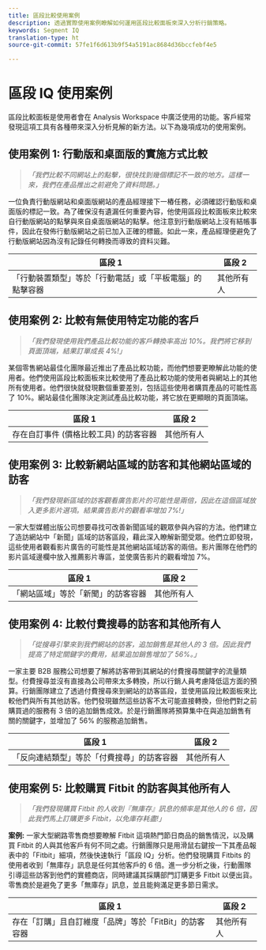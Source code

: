 ```yaml
---
title: 區段比較使用案例
description: 透過實際使用案例瞭解如何運用區段比較面板來深入分析行銷策略。
keywords: Segment IQ
translation-type: ht
source-git-commit: 57fe1f6d613b9f54a5191ac8684d36bccfebf4e5

---
```



# 區段 IQ 使用案例

區段比較面板是使用者會在 Analysis Workspace 中廣泛使用的功能。客戶經常發現這項工具有各種帶來深入分析見解的新方法。以下為幾項成功的使用案例。

## 使用案例 1: 行動版和桌面版的實施方式比較

> *「我們比較不同網站上的點擊，很快找到幾個標記不一致的地方。這樣一來，我們在產品推出之前避免了資料問題。」*

一位負責行動版網站和桌面版網站的產品經理接下一樁任務，必須確認行動版和桌面版的標記一致。為了確保沒有遺漏任何重要內容，他使用區段比較面板來比較來自行動版網站的點擊與來自桌面版網站的點擊。他注意到行動版網站上沒有結帳事件，因此在發佈行動版網站之前已加入正確的標籤。如此一來，產品經理便避免了行動版網站因為沒有記錄任何轉換而導致的資料災難。

| 區段 1 | 區段 2 |
|--- |--- |
| 「行動裝置類型」等於「行動電話」或「平板電腦」的點擊容器 | 其他所有人 |

## 使用案例 2: 比較有無使用特定功能的客戶

> *「我們發現使用我們產品比較功能的客戶轉換率高出 10%。我們將它移到頁面頂端，結果訂單成長 4%!」*

某個零售網站最佳化團隊最近推出了產品比較功能，而他們想要更瞭解此功能的使用者。他們使用區段比較面板來比較使用了產品比較功能的使用者與網站上的其他所有使用者。他們很快就發現數個重要差別，包括這些使用者購買產品的可能性高了 10%。網站最佳化團隊決定測試產品比較功能，將它放在更顯眼的頁面頂端。

| 區段 1 | 區段 2 |
|--- |--- |
| 存在自訂事件 (價格比較工具) 的訪客容器 | 其他所有人 |

## 使用案例 3: 比較新網站區域的訪客和其他網站區域的訪客

> *「我們發現新區域的訪客觀看廣告影片的可能性是兩倍，因此在這個區域放入更多影片選項。結果廣告影片的觀看率增加 7%!」*

一家大型媒體出版公司想要尋找可改善新聞區域的觀眾參與內容的方法。他們建立了造訪網站中「新聞」區域的訪客區段，藉此深入瞭解新聞受眾。他們立即發現，這些使用者觀看影片廣告的可能性是其他網站區域訪客的兩倍。影片團隊在他們的影片區域邊欄中放入推薦影片專區，並使廣告影片的觀看增加 7%。

| 區段 1 | 區段 2 |
|--- |--- |
| 「網站區域」等於「新聞」的訪客容器 | 其他所有人 |

## 使用案例 4: 比較付費搜尋的訪客和其他所有人

> *「從搜尋引擎來到我們網站的訪客，追加銷售是其他人的 3 倍。因此我們提高了特定關鍵字的費用，結果追加銷售增加了 56%。」*

一家主要 B2B 服務公司想要了解將訪客帶到其網站的付費搜尋關鍵字的流量類型。付費搜尋並沒有直接為公司帶來太多轉換，所以行銷人員考慮降低這方面的預算。行銷團隊建立了透過付費搜尋來到網站的訪客區段，並使用區段比較面板來比較他們與所有其他訪客。他們發現雖然這些訪客不太可能直接轉換，但他們對之前購買過的服務有 3 倍的追加銷售成效。於是行銷團隊將預算集中在與追加銷售有關的關鍵字，並增加了 56% 的服務追加銷售。

| 區段 1 | 區段 2 |
|--- |--- |
| 「反向連結類型」等於「付費搜尋」的訪客容器 | 其他所有人 |

## 使用案例 5: 比較購買 Fitbit 的訪客與其他所有人

> *「我們發現購買 Fitbit 的人收到『無庫存』訊息的頻率是其他人的 6 倍，因此我們馬上訂購更多 Fitbit，以免庫存耗盡!」*

**案例:** 一家大型網路零售商想要瞭解 Fitbit 這項熱門節日商品的銷售情況，以及購買 Fitbit 的人與其他客戶有何不同之處。行銷團隊只是用滑鼠右鍵按一下其產品報表中的「Fitbit」細項，然後快速執行「區段 IQ」分析。他們發現購買 Fitbits 的使用者收到「無庫存」訊息是任何其他客戶的 6 倍。進一步分析之後，行動團隊引導這些訪客到他們的實體商店，同時建議其採購部門訂購更多 Fitbit 以便出貨。零售商於是避免了更多「無庫存」訊息，並且能夠滿足更多節日需求。

| 區段 1 | 區段 2 |
|--- |--- |
| 存在「訂購」且自訂維度「品牌」等於「FitBit」的訪客容器 | 其他所有人 |
